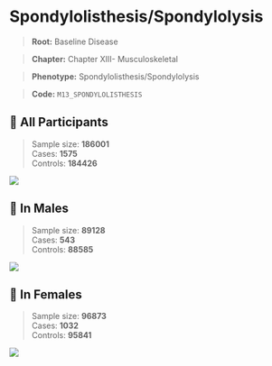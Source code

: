 # Spondylolisthesis/Spondylolysis

> **Root:** Baseline Disease  

> **Chapter:** Chapter XIII- Musculoskeletal  

> **Phenotype:** Spondylolisthesis/Spondylolysis  

> **Code:** `M13_SPONDYLOLISTHESIS`

## 🧪 All Participants  
> Sample size: **186001**  
> Cases: **1575**  
> Controls: **184426**
<img src="/Disease/Figures/ALL/Incidence/M13_SPONDYLOLISTHESIS.png"/>
<CsvTable src="/public/Disease/Data/ALL/Incidence/COX_M13_SPONDYLOLISTHESIS.csv" label="🔍 View full results" />

## 👨 In Males  
> Sample size: **89128**  
> Cases: **543**  
> Controls: **88585**
<img src="/Disease/Figures/Male/Incidence/M13_SPONDYLOLISTHESIS.png"/>
<CsvTable src="/public/Disease/Data/Male/Incidence/COX_M13_SPONDYLOLISTHESIS.csv" label="🔍 View full results" />

## 👩 In Females  
> Sample size: **96873**  
> Cases: **1032**  
> Controls: **95841**
<img src="/Disease/Figures/Female/Incidence/M13_SPONDYLOLISTHESIS.png"/>
<CsvTable src="/public/Disease/Data/Female/Incidence/COX_M13_SPONDYLOLISTHESIS.csv" label="🔍 View full results" />
